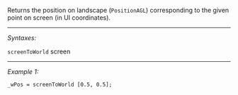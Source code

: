Returns the position on landscape (`PositionAGL`) corresponding to the given point on screen (in UI coordinates).


---
*Syntaxes:*

`screenToWorld` screen

---
*Example 1:*

```sqf
_wPos = screenToWorld [0.5, 0.5];
```